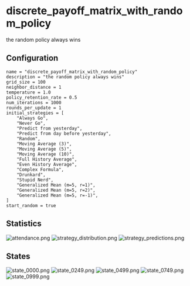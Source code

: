 # discrete_payoff_matrix_with_random_policy

the random policy always wins

## Configuration

```
name = "discrete_payoff_matrix_with_random_policy"
description = "the random policy always wins"
grid_size = 100
neighbor_distance = 1
temperature = 1.0
policy_retention_rate = 0.5
num_iterations = 1000
rounds_per_update = 1
initial_strategies = [
    "Always Go",
    "Never Go",
    "Predict from yesterday",
    "Predict from day before yesterday",
    "Random",
    "Moving Average (3)",
    "Moving Average (5)",
    "Moving Average (10)",
    "Full History Average",
    "Even History Average",
    "Complex Formula",
    "Drunkard",
    "Stupid Nerd",
    "Generalized Mean (m=5, r=1)",
    "Generalized Mean (m=5, r=2)",
    "Generalized Mean (m=5, r=-1)",
]
start_random = true

```

## Statistics

![attendance.png](readme_pictures/attendance.png)
![strategy_distribution.png](readme_pictures/strategy_distribution.png)
![strategy_predictions.png](readme_pictures/strategy_predictions.png)

## States

![state_0000.png](readme_pictures/state_0000.png)
![state_0249.png](readme_pictures/state_0249.png)
![state_0499.png](readme_pictures/state_0499.png)
![state_0749.png](readme_pictures/state_0749.png)
![state_0999.png](readme_pictures/state_0999.png)

